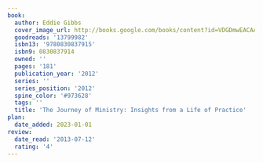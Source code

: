 ```yaml
---
book:
  author: Eddie Gibbs
  cover_image_url: http://books.google.com/books/content?id=VDGDmwEACAAJ&printsec=frontcover&img=1&zoom=1&source=gbs_api
  goodreads: '13799982'
  isbn13: '9780830837915'
  isbn9: 0830837914
  owned: ''
  pages: '181'
  publication_year: '2012'
  series: ''
  series_position: '2012'
  spine_color: '#973628'
  tags: ''
  title: 'The Journey of Ministry: Insights from a Life of Practice'
plan:
  date_added: 2023-01-01
review:
  date_read: '2013-07-12'
  rating: '4'
---
```

